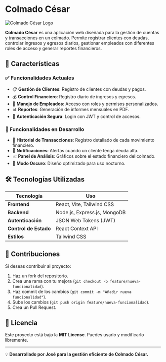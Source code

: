 # Colmado César

![Colmado César Logo](ruta-del-logo.png)

**Colmado César** es una aplicación web diseñada para la gestión de cuentas y transacciones en un colmado. Permite registrar clientes con deudas, controlar ingresos y egresos diarios, gestionar empleados con diferentes roles de acceso y generar reportes financieros.

## 🚀 Características

### ✅ Funcionalidades Actuales
- 📋 **Gestión de Clientes**: Registro de clientes con deudas y pagos.
- 💰 **Control Financiero**: Registro diario de ingresos y egresos.
- 👥 **Manejo de Empleados**: Acceso con roles y permisos personalizados.
- 📊 **Reportes**: Generación de informes mensuales en PDF.
- 🔐 **Autenticación Segura**: Login con JWT y control de accesos.

### 🔄 Funcionalidades en Desarrollo
- 📅 **Historial de Transacciones**: Registro detallado de cada movimiento financiero.
- 📢 **Notificaciones**: Alertas cuando un cliente tenga deuda alta.
- 📈 **Panel de Análisis**: Gráficos sobre el estado financiero del colmado.
- 🌙 **Modo Oscuro**: Diseño optimizado para uso nocturno.

## 🛠️ Tecnologías Utilizadas

| Tecnología  | Uso |
|-------------|----------------------------------------|
| **Frontend**  | React, Vite, Tailwind CSS |
| **Backend**  | Node.js, Express.js, MongoDB |
| **Autenticación**  | JSON Web Tokens (JWT) |
| **Control de Estado**  | React Context API |
| **Estilos**  | Tailwind CSS |


## 🤝 Contribuciones
Si deseas contribuir al proyecto:
1. Haz un fork del repositorio.
2. Crea una rama con tu mejora (`git checkout -b feature/nueva-funcionalidad`).
3. Haz commit de los cambios (`git commit -m "Añadir nueva funcionalidad"`).
4. Sube los cambios (`git push origin feature/nueva-funcionalidad`).
5. Crea un Pull Request.

## 📜 Licencia
Este proyecto está bajo la **MIT License**. Puedes usarlo y modificarlo libremente.

---
💡 **Desarrollado por José para la gestión eficiente de Colmado César.**

